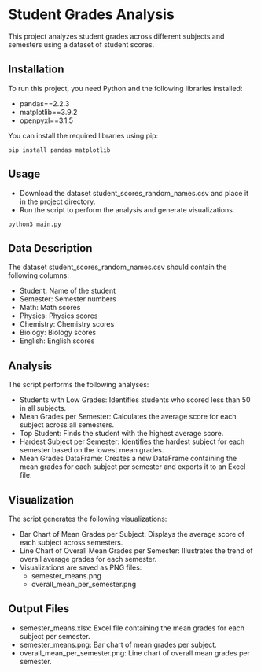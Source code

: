 # Student Grades Analysis

This project analyzes student grades across different subjects and semesters using a dataset of student scores. 


## Installation

To run this project, you need Python and the following libraries installed:

- pandas==2.2.3
- matplotlib==3.9.2
- openpyxl==3.1.5

You can install the required libraries using pip:

```pip install pandas matplotlib ```

## Usage

- Download the dataset student_scores_random_names.csv and place it in the project directory.
- Run the script to perform the analysis and generate visualizations.

```python3 main.py```

## Data Description
The dataset student_scores_random_names.csv should contain the following columns:

- Student: Name of the student
- Semester: Semester numbers
- Math: Math scores
- Physics: Physics scores
- Chemistry: Chemistry scores
- Biology: Biology scores
- English: English scores


## Analysis
The script performs the following analyses:

- Students with Low Grades: Identifies students who scored less than 50 in all subjects.
- Mean Grades per Semester: Calculates the average score for each subject across all semesters.
- Top Student: Finds the student with the highest average score.
- Hardest Subject per Semester: Identifies the hardest subject for each semester based on the lowest mean grades.
- Mean Grades DataFrame: Creates a new DataFrame containing the mean grades for each subject per semester and exports it to an Excel file.

## Visualization
The script generates the following visualizations:

- Bar Chart of Mean Grades per Subject: Displays the average score of each subject across semesters.
- Line Chart of Overall Mean Grades per Semester: Illustrates the trend of overall average grades for each semester.
- Visualizations are saved as PNG files:
    - semester_means.png
    - overall_mean_per_semester.png


## Output Files
- semester_means.xlsx: Excel file containing the mean grades for each subject per semester.
- semester_means.png: Bar chart of mean grades per subject.
- overall_mean_per_semester.png: Line chart of overall mean grades per semester.
